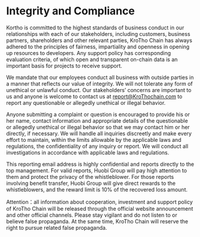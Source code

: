 # Integrity and Compliance

Kortho is committed to the highest standards of business conduct in our relationships with each of our stakeholders, including customers, business partners, shareholders and other relevant parties, KroTho Chain has always adhered to the principles of fairness, impartiality and openness in opening up resources to developers. Any support policy has corresponding evaluation criteria, of which open and transparent on-chain data is an important basis for projects to receive support.

We mandate that our employees conduct all business with outside parties in a manner that reflects our value of integrity. We will not tolerate any form of unethical or unlawful conduct. Our stakeholders’ concerns are important to us and anyone is welcome to contact us at  report@KroThochain.com to report any questionable or allegedly unethical or illegal behavior.

Anyone submitting a complaint or question is encouraged to provide his or her name, contact information and appropriate details of the questionable or allegedly unethical or illegal behavior so that we may contact him or her directly, if necessary. We will handle all inquiries discreetly and make every effort to maintain, within the limits allowable by the applicable laws and regulations, the confidentiality of any inquiry or report. We will conduct all investigations in accordance with applicable laws and regulations.

This reporting email address is highly confidential and reports directly to the top management. For valid reports, Huobi Group will pay high attention to them and protect the privacy of the whistleblower. For those reports involving benefit transfer, Huobi Group will give direct rewards to the whistleblowers, and the reward limit is 10% of the recovered loss amount.

Attention：all information about cooperation, investment and support policy of KroTho Chain will be released through the official website announcement and other official channels. Please stay vigilant and do not listen to or believe false propaganda. At the same time, KroTho Chain will reserve the right to pursue related false propaganda.
